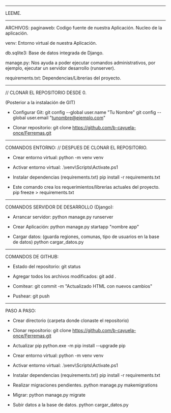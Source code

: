 ______________________________________
LEEME.
______________________________________
ARCHIVOS:
paginaweb:
Codigo fuente de nuestra Aplicación.
Nucleo de la aplicación.

venv:
Entorno virtual de nuestra Aplicación.

db.sqlite3:
Base de datos integrada de Django.

manage.py:
Nos ayuda a poder ejecutar comandos administrativos, por ejemplo, ejecutar un servidor desarrollo (runserver).

requirements.txt:
Dependencias/Librerias del proyecto.
______________________________________
// CLONAR EL REPOSITORIO DESDE 0.

(Posterior a la instalación de GIT)

* Configurar Git:
git config --global user.name "Tu Nombre"
git config --global user.email "tunombre@ejemplo.com"

* Clonar repositorio:
git clone https://github.com/b-cayuela-once/Ferremas.git
______________________________________
COMANDOS ENTORNO:
// DESPUES DE CLONAR EL REPOSITORIO.

* Crear entorno virtual:
python -m venv venv

* Activar entorno virtual:
.\venv\Scripts\Activate.ps1

* Instalar dependencias (requirements.txt)
pip install -r requirements.txt

* Este comando crea los requerimientos/librerias actuales del proyecto.
pip freeze > requirements.txt

______________________________________
COMANDOS SERVIDOR DE DESARROLLO (Django):

* Arrancar servidor:
python manage.py runserver

* Crear Aplicación:
python manage.py startapp "nombre app"

* Cargar datos: (guarda regiones, comunas, tipo de usuarios en la base de datos)
python cargar_datos.py

______________________________________
COMANDOS DE GITHUB:
* Estado del repositorio:
git status

* Agregar todos los archivos modificados:
git add .

* Comitear:
git commit -m "Actualizado HTML con nuevos cambios"

* Pushear:
git push

______________________________________
PASO A PASO:
* Crear directorio (carpeta donde clonaste el repositorio)

* Clonar repositorio:
git clone https://github.com/b-cayuela-once/Ferremas.git

* Actualizar pip
python.exe -m pip install --upgrade pip

* Crear entorno virtual:
python -m venv venv

* Activar entorno virtual:
.\venv\Scripts\Activate.ps1

* Instalar dependencias (requirements.txt)
pip install -r requirements.txt

* Realizar migraciones pendientes.
python manage.py makemigrations

* Migrar:
python manage.py migrate

* Subir datos a la base de datos.
python cargar_datos.py